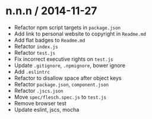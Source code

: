 
n.n.n / 2014-11-27
==================

 * Refactor npm script targets in `package.json`
 * Add link to personal website to copyright in `Readme.md`
 * Add flat badges to `Readme.md`
 * Refactor `index.js`
 * Refactor `test.js`
 * Fix incorrect executive rights on `test.js`
 * Update `.gitignore`, `.npmignore`, bower ignore
 * Add `.eslintrc`
 * Refactor to disallow space after object keys
 * Refactor `package.json`, `component.json`
 * Refactor `.jscs.json`
 * Move `spec/flesch.spec.js` to `test.js`
 * Remove browser test
 * Update eslint, jscs, mocha
